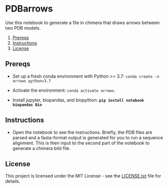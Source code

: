 # PDBarrows

Use this notebook to generate a file in chimera that draws arrows between two PDB models.

1. [Prereqs](#prereqs)
2. [Instructions](#instruct)
3. [License](#license)

## Prereqs<a name="prereqs"></a>

* Set up a fresh conda environment with Python >= 3.7: `conda create -n arrows python=3.7`

* Activate the environment: `conda activate arrows`.

* Install jupyter, biopandas, and biopython: **`pip install notebook biopandas Bio`**

## Instructions<a name="instruct"></a>

* Open the notebook to see the instructions. Briefly, the PDB files are parsed and a fasta-format output is generated for you to run a sequence alignment. This is then input to the second part of the notebook to generate a chimera bild file.

## License<a name="license"></a>

This project is licensed under the MIT License - see the [LICENSE.txt](https://github.com/sami-chaaban/PDBarrows/blob/main/LICENSE.txt) file for details.
